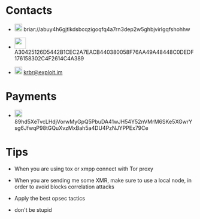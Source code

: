 # Contacts

- <img src="https://c0.lestechnophiles.com/play-lh.googleusercontent.com/npjlh5z02ks8I2nW78Gi4c6_Nq1ySzZL3-8jjUzYVSxgG_19Iq6qKdkz_LkAHu1-RFY" style="width:20px; height:20px"> briar://abuy4h6gjtlkdsbcqzigoqfq4a7rn3dep2w5ghbjvirlgqfshohhw

- <img src="https://tox.chat/theme/img/logo.svg" style="width:30px; height:30px"> A30425126D5442B1CEC2A7EACB440380058F76AA49A48448C0DEDF176158302C4F2614C4A389

- <img src="https://camo.githubusercontent.com/77b57f554870ac3259e2140cc4c53d5c3fb2ca69185691bb6ecf78c555866f78/687474703a2f2f786d70702d6674772e6769746875622e696f2f6c6f676f2f6c6f676f2e737667" style="width:20px; height:20px"> krbr@exploit.im

# Payments

- <img src="https://www.getmonero.org/press-kit/symbols/monero-symbol-on-white-480.png" style="width:20px; height:20px"> 89hd5XeTvcLHdjVorwMyGpQ5PbuDA41wJH54Y52nVMrM6SKe5XGwrYsg6JfwqP98tGQuXvzMxBah5a4DU4PzNJYPPEx79Ce

# Tips

- When you are using tox or xmpp connect with Tor proxy

- When you are sending me some XMR, make sure to use a local node, in order to avoid blocks correlation attacks

- Apply the best opsec tactics

- don't be stupid
